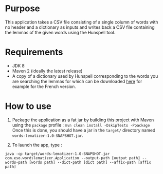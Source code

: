 # Purpose

This application takes a CSV file consisting of a single column of words with no header and a dictionary as inputs
and writes back a CSV file containing the lemmas of the given words using the Hunspell tool.

# Requirements

- JDK 8
- Maven 2 (ideally the latest release)
- A copy of a dictionary used by Hunspell corresponding to the words you are searching the lemmas for which can be 
downloaded [here](http://grammalecte.net/download/fr/hunspell-french-dictionaries-v7.0.zip) 
for example for the French version.

# How to use

1. Package the application as a fat jar by building this project with Maven using the `package` profile :
`mvn clean install -DskipTests -Ppackage`
Once this is done, you should have a jar in the `target/` directory named `words-lematizer-1.0-SNAPSHOT.jar`.


2. To launch the app, type :

`java -cp target/words-lematizer-1.0-SNAPSHOT.jar com.eso.wordslematizer.Application
--output-path [output path]
--words-path [words path]
--dict-path [dict path]
--affix-path [affix path]`

